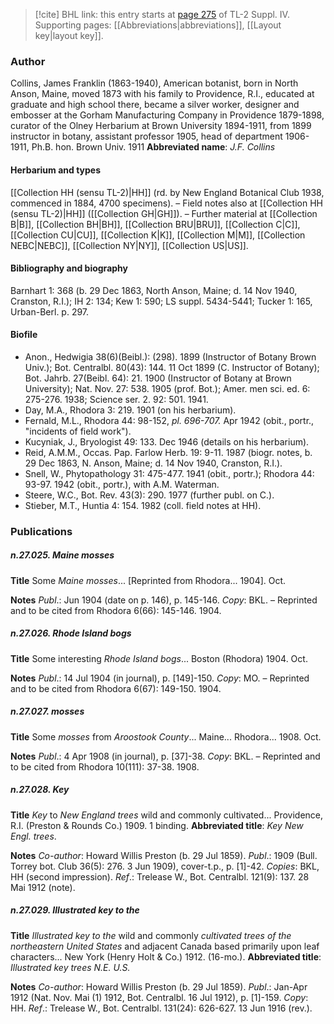 > [!cite] BHL link: this entry starts at [page 275](https://www.biodiversitylibrary.org/page/33265952) of TL-2 Suppl. IV.
> Supporting pages: [[Abbreviations|abbreviations]], [[Layout key|layout key]].

### Author

Collins, James Franklin (1863-1940), American botanist, born in North Anson, Maine, moved 1873 with his family to Providence, R.I., educated at graduate and high school there, became a silver worker, designer and embosser at the Gorham Manufacturing Company in Providence 1879-1898, curator of the Olney Herbarium at Brown University 1894-1911, from 1899 instructor in botany, assistant professor 1905, head of department 1906-1911, Ph.B. hon. Brown Univ. 1911 
**Abbreviated name**: *J.F. Collins*

#### Herbarium and types

[[Collection HH (sensu TL-2)|HH]] (rd. by New England Botanical Club 1938, commenced in 1884, 4700 specimens). – Field notes also at [[Collection HH (sensu TL-2)|HH]] ([[Collection GH|GH]]). – Further material at [[Collection B|B]], [[Collection BH|BH]], [[Collection BRU|BRU]], [[Collection C|C]], [[Collection CU|CU]], [[Collection K|K]], [[Collection M|M]], [[Collection NEBC|NEBC]], [[Collection NY|NY]], [[Collection US|US]].

#### Bibliography and biography

Barnhart 1: 368 (b. 29 Dec 1863, North Anson, Maine; d. 14 Nov 1940, Cranston, R.I.); IH 2: 134; Kew 1: 590; LS suppl. 5434-5441; Tucker 1: 165, Urban-Berl. p. 297.

#### Biofile

- Anon., Hedwigia 38(6)(Beibl.): (298). 1899 (Instructor of Botany Brown Univ.); Bot. Centralbl. 80(43): 144. 11 Oct 1899 (C. Instructor of Botany); Bot. Jahrb. 27(Beibl. 64): 21. 1900 (Instructor of Botany at Brown University); Nat. Nov. 27: 538. 1905 (prof. Bot.); Amer. men sci. ed. 6: 275-276. 1938; Science ser. 2. 92: 501. 1941.
- Day, M.A., Rhodora 3: 219. 1901 (on his herbarium).
- Fernald, M.L., Rhodora 44: 98-152, *pl. 696-707.* Apr 1942 (obit., portr., "incidents of field work").
- Kucyniak, J., Bryologist 49: 133. Dec 1946 (details on his herbarium).
- Reid, A.M.M., Occas. Pap. Farlow Herb. 19: 9-11. 1987 (biogr. notes, b. 29 Dec 1863, N. Anson, Maine; d. 14 Nov 1940, Cranston, R.I.).
- Snell, W., Phytopathology 31: 475-477. 1941 (obit., portr.); Rhodora 44: 93-97. 1942 (obit., portr.), with A.M. Waterman.
- Steere, W.C., Bot. Rev. 43(3): 290. 1977 (further publ. on C.).
- Stieber, M.T., Huntia 4: 154. 1982 (coll. field notes at HH).

### Publications

##### n.27.025. Maine mosses

**Title**
Some *Maine mosses*... \[Reprinted from Rhodora... 1904\]. Oct.

**Notes**
*Publ*.: Jun 1904 (date on p. 146), p. 145-146. *Copy*: BKL. – Reprinted and to be cited from Rhodora 6(66): 145-146. 1904.

##### n.27.026. Rhode Island bogs

**Title**
Some interesting *Rhode Island bogs*... Boston (Rhodora) 1904. Oct.

**Notes**
*Publ*.: 14 Jul 1904 (in journal), p. \[149\]-150. *Copy*: MO. – Reprinted and to be cited from Rhodora 6(67): 149-150. 1904.

##### n.27.027. mosses

**Title**
Some *mosses* from *Aroostook County*... Maine... Rhodora... 1908. Oct.

**Notes**
*Publ*.: 4 Apr 1908 (in journal), p. \[37\]-38. *Copy*: BKL. – Reprinted and to be cited from Rhodora 10(111): 37-38. 1908.

##### n.27.028. Key

**Title**
*Key* to *New England trees* wild and commonly cultivated... Providence, R.I. (Preston & Rounds Co.) 1909. 1 binding.
**Abbreviated title**: *Key New Engl. trees*.

**Notes**
*Co-author*: Howard Willis Preston (b. 29 Jul 1859).
*Publ*.: 1909 (Bull. Torrey bot. Club 36(5): 276. 3 Jun 1909), cover-t.p., p. \[1\]-42. *Copies*: BKL, HH (second impression).
*Ref*.: Trelease W., Bot. Centralbl. 121(9): 137. 28 Mai 1912 (note).

##### n.27.029. Illustrated key to the

**Title**
*Illustrated key to the* wild and commonly *cultivated trees of the northeastern United States* and adjacent Canada based primarily upon leaf characters... New York (Henry Holt & Co.) 1912. (16-mo.).
**Abbreviated title**: *Illustrated key trees N.E. U.S.*

**Notes**
*Co-author*: Howard Willis Preston (b. 29 Jul 1859).
*Publ*.: Jan-Apr 1912 (Nat. Nov. Mai (1) 1912, Bot. Centralbl. 16 Jul 1912), p. \[1\]-159. *Copy*: HH.
*Ref*.: Trelease W., Bot. Centralbl. 131(24): 626-627. 13 Jun 1916 (rev.).

